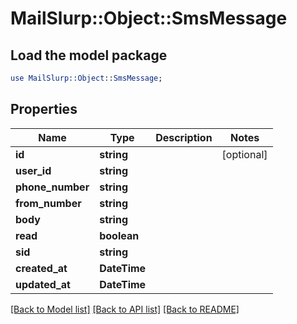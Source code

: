 # MailSlurp::Object::SmsMessage

## Load the model package
```perl
use MailSlurp::Object::SmsMessage;
```

## Properties
Name | Type | Description | Notes
------------ | ------------- | ------------- | -------------
**id** | **string** |  | [optional] 
**user_id** | **string** |  | 
**phone_number** | **string** |  | 
**from_number** | **string** |  | 
**body** | **string** |  | 
**read** | **boolean** |  | 
**sid** | **string** |  | 
**created_at** | **DateTime** |  | 
**updated_at** | **DateTime** |  | 

[[Back to Model list]](../README#documentation-for-models) [[Back to API list]](../README#documentation-for-api-endpoints) [[Back to README]](../README)


